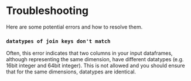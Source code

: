 # Troubleshooting

Here are some potential errors and how to resolve them.

### `datatypes of join keys don't match`

Often, this error indicates that two columns in your input dataframes, although representing the same dimension, have different datatypes (e.g. 16bit integer and 64bit integer). This is not allowed and you should ensure that for the same dimensions, datatypes are identical.